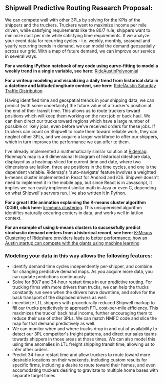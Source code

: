 ## Shipwell Predictive Routing Research Proposal:

We can compete well with other 3PLs by solving for the KPIs of the shippers and the truckers. Truckers want to maximize income per mile driven, while satisfying requirements like the 80/7 rule; shippers want to minimize cost per mile while satisfying time requirements. If we analyze your event data for recurring cycles - i.e. weekly, monthly, seasonal and yearly recurring trends in demand, we can model the demand geospatially across our grid. With a map of future demand, we can improve our service in several ways.

**For a working iPython notebook of my code using curve-fitting to model a weekly trend in a single variable, see here:** [RideAustinPolynomial](https://github.com/JCMontalbano/Code-portfolio/tree/master/RideAustinPolynomial)

**For a writeup modeling and visualizing a daily trend from historical data in a datetime and latitude/longitude context, see here:** 
[Ride|Austin Saturday Traffic Distribution](http://www.eosmath.com/2017/05/rideaustin-saturday-traffic-distribution.html)

Having identified time and geospatial trends in your shipping data, we can predict (with some uncertainty) the future value of a trucker's position at the end of their transit time. This allows us to route truckers toward positions which will keep them working on the next job or back haul. We can then direct our trucks toward regions which have a large number of possible or likely jobs, even before we've received orders for these jobs. If truckers can count on Shipwell to route them toward reliable work, they can neglect other 3PLs, and we acquire a larger workforce to offer our shippers, which in turn improves the performance we can offer to them.

I've already implemented a mathematically similar solution at [Ridemap](https://ridemap.ai). Ridemap's map is a 6 dimensional histogram of historical rideshare data, displayed as a heatmap sliced for current time and date, where two dimensions are lat/lon, three are positions in the time cycles, and one is the dependent variable. Ridemap's 'auto-navigate' feature involves a weighted k-means cluster implemented in React for Android and iOS. Shipwell doesn't need to implement it in the mobile app, but since React is in Javascript, it implies we can easily implement similar math in Java or even C, depending on what Shipwell's servers run. I've also written it in Python. 

**For a great little animation explaining the K-means cluster algorithm (0:59), click here:** [k-means clustering](https://www.youtube.com/watch?v=5I3Ei69I40s). This unsupervised algorithm identifies naturally occuring centers in data, and works well in lat/lon context. 

**For an example of using k-means clusters to successfully predict stochastic demand centers from a historical record, see here:** [K-Means Clustering of Rideshare providers leads to better performance; how an Austin startup can compete with the giants using machine learning
](http://www.eosmath.com/2017/06/k-means-clustering-of-rideshare.html)

### Modeling your data in this way allows the following features:
* Identify demand time cycles independently per-shipper, and combine for changing predictive demand maps. As you acquire more data, you can update predictions continuously.
* Solve for 80/7 and 34-hour restart times in our predictive routing. For trucking firms with more drivers than trucks, we can help the trucks constantly run even when the drivers have downtime, and solve for the back transport of the displaced drivers as well.
* incentivize LTL shippers with procedurally reduced Shipwell markup to fill our trucks predictively to approach FTL cost-per-mile efficiency. This maximizes the trucks' back haul income, further encouraging them to reduce their use of other 3PLs. We can match NMFC code and slice the map for that demand predictively as well.
* We can monitor when and where trucks drop in and out of availability to detect our 3PL competitor's freight patterns, and direct our sales teams towards shippers in those areas at those times. We can also model this using time anomalies in LTL freight shipping transit time, allowing us to infer other orders.
* Predict 34-hour restart time and allow truckers to route toward more desirable locations on their weekends, including custom results for specific firms, including a desire to route toward their homes, and even accomodating truckers desiring to gravitate to multiple home bases with separate target times.
